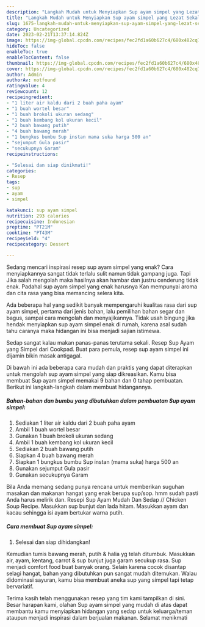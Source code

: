 ```yaml
---
description: "Langkah Mudah untuk Menyiapkan Sup ayam simpel yang Lezat Sekali, Buat Buka Puasa Enak"
title: "Langkah Mudah untuk Menyiapkan Sup ayam simpel yang Lezat Sekali, Buat Buka Puasa Enak"
slug: 1675-langkah-mudah-untuk-menyiapkan-sup-ayam-simpel-yang-lezat-sekali-buat-buka-puasa-enak
category: Uncategorized
date: 2023-02-21T13:37:14.824Z
image: https://img-global.cpcdn.com/recipes/fec2fd1a60b627c4/680x482cq70/sup-ayam-simpel-foto-resep-utama.jpg
hideToc: false
enableToc: true
enableTocContent: false
thumbnail: https://img-global.cpcdn.com/recipes/fec2fd1a60b627c4/680x482cq70/sup-ayam-simpel-foto-resep-utama.jpg
cover: https://img-global.cpcdn.com/recipes/fec2fd1a60b627c4/680x482cq70/sup-ayam-simpel-foto-resep-utama.jpg
author: Admin
authorAv: notfound
ratingvalue: 4
reviewcount: 12
recipeingredient:
- "1 liter air kaldu dari 2 buah paha ayam"
- "1 buah wortel besar"
- "1 buah brokoli ukuran sedang"
- "1 buah kembang kol ukuran kecil"
- "2 buah bawang putih"
- "4 buah bawang merah"
- "1 bungkus bumbu Sup instan mama suka harga 500 an"
- "sejumput Gula pasir"
- "secukupnya Garam"
recipeinstructions:

- "Selesai dan siap dinikmati!"
categories:
- Resep
tags:
- sup
- ayam
- simpel

katakunci: sup ayam simpel 
nutrition: 293 calories
recipecuisine: Indonesian
preptime: "PT21M"
cooktime: "PT43M"
recipeyield: "4"
recipecategory: Dessert

---
```



Sedang mencari inspirasi resep sup ayam simpel yang enak? Cara menyiapkannya sangat tidak terlalu sulit namun tidak gampang juga. Tapi Jika salah mengolah maka hasilnya akan hambar dan justru cenderung tidak enak. Padahal sup ayam simpel yang enak harusnya Kan mempunyai aroma dan cita rasa yang bisa memancing selera kita.


Ada beberapa hal yang sedikit banyak mempengaruhi kualitas rasa dari sup ayam simpel, pertama dari jenis bahan, lalu pemilihan bahan segar dan bagus, sampai cara mengolah dan menyajikannya. Tidak usah bingung jika hendak menyiapkan sup ayam simpel enak di rumah, karena asal sudah tahu caranya maka hidangan ini bisa menjadi sajian istimewa.

Sedap sangat kalau makan panas-panas terutama sekali. Resep Sup Ayam yang Simpel dari Cookpad. Buat para pemula, resep sup ayam simpel ini dijamin bikin masak antigagal.


Di bawah ini ada beberapa cara mudah dan praktis yang dapat diterapkan untuk mengolah sup ayam simpel yang siap dikreasikan. Kamu bisa membuat Sup ayam simpel memakai 9 bahan dan 0 tahap pembuatan. Berikut ini langkah-langkah dalam membuat hidangannya.

<!--inarticleads1-->

##### Bahan-bahan dan bumbu yang dibutuhkan dalam pembuatan Sup ayam simpel:

1. Sediakan 1 liter air kaldu dari 2 buah paha ayam
1. Ambil 1 buah wortel besar
1. Gunakan 1 buah brokoli ukuran sedang
1. Ambil 1 buah kembang kol ukuran kecil
1. Sediakan 2 buah bawang putih
1. Siapkan 4 buah bawang merah
1. Siapkan 1 bungkus bumbu Sup instan (mama suka) harga 500 an
1. Gunakan sejumput Gula pasir
1. Gunakan secukupnya Garam


Bila Anda memang sedang punya rencana untuk memberikan suguhan masakan dan makanan hangat yang enak berupa sup/sop. hmm sudah pasti Anda harus melirik dan. Resepi Sup Ayam Mudah Dan Sedap // Chicken Soup Recipe. Masukkan sup bunjut dan lada hitam. Masukkan ayam dan kacau sehingga isi ayam bertukar warna putih. 

<!--inarticleads2-->

##### Cara membuat Sup ayam simpel:


1. Selesai dan siap dihidangkan!

Kemudian tumis bawang merah, putih &amp; halia yg telah ditumbuk. Masukkan air, ayam, kentang, carrot &amp; sup bunjut juga garam secukup rasa. Sup menjadi comfort food buat banyak orang. Selain karena cocok disantap selagi hangat, bahan yang dibutuhkan pun sangat mudah ditemukan. Walau didominasi sayuran, kamu bisa membuat aneka sup yang simpel tapi tetap bervariatif. 

Terima kasih telah menggunakan resep yang tim kami tampilkan di sini. Besar harapan kami, olahan Sup ayam simpel yang mudah di atas dapat membantu kamu menyiapkan hidangan yang sedap untuk keluarga/teman ataupun menjadi inspirasi dalam berjualan makanan. Selamat menikmati
